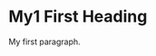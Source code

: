 <!DOCTYPE html>
<html>
<body>

<h1>My1  First Heading</h1>
<p>My first paragraph.</p>

</body>
</html>
